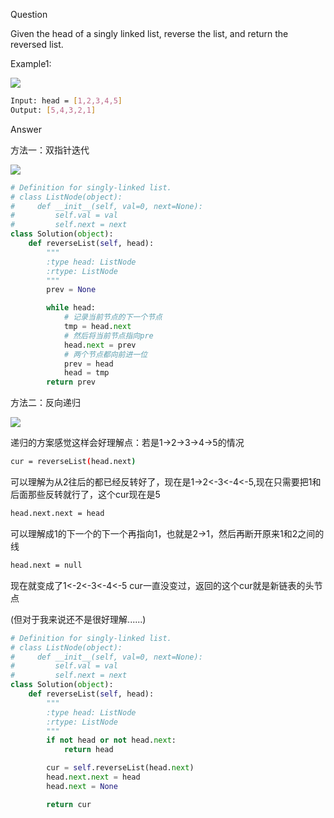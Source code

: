 Question

Given the head of a singly linked list, reverse the list, and return the reversed list.

Example1:

![](https://assets.leetcode.com/uploads/2021/02/19/rev1ex1.jpg)

```bash
Input: head = [1,2,3,4,5]
Output: [5,4,3,2,1]
```

Answer

方法一：双指针迭代

![](https://pic.leetcode-cn.com/7d8712af4fbb870537607b1dd95d66c248eb178db4319919c32d9304ee85b602-%E8%BF%AD%E4%BB%A3.gif)

```python
# Definition for singly-linked list.
# class ListNode(object):
#     def __init__(self, val=0, next=None):
#         self.val = val
#         self.next = next
class Solution(object):
    def reverseList(self, head):
        """
        :type head: ListNode
        :rtype: ListNode
        """
        prev = None

        while head:
            # 记录当前节点的下一个节点
            tmp = head.next
            # 然后将当前节点指向pre
            head.next = prev
            # 两个节点都向前进一位
            prev = head
            head = tmp
        return prev

```

方法二：反向递归

![](https://pic.leetcode-cn.com/dacd1bf55dec5c8b38d0904f26e472e2024fc8bee4ea46e3aa676f340ba1eb9d-%E9%80%92%E5%BD%92.gif)


递归的方案感觉这样会好理解点：若是1->2->3->4->5的情况
```bash
cur = reverseList(head.next)
```
可以理解为从2往后的都已经反转好了，现在是1->2<-3<-4<-5,现在只需要把1和后面那些反转就行了，这个cur现在是5
```bash
head.next.next = head
```
可以理解成1的下一个的下一个再指向1，也就是2->1，然后再断开原来1和2之间的线
```bash
head.next = null
```
现在就变成了1<-2<-3<-4<-5 cur一直没变过，返回的这个cur就是新链表的头节点

(但对于我来说还不是很好理解......)
```python
# Definition for singly-linked list.
# class ListNode(object):
#     def __init__(self, val=0, next=None):
#         self.val = val
#         self.next = next
class Solution(object):
    def reverseList(self, head):
        """
        :type head: ListNode
        :rtype: ListNode
        """
        if not head or not head.next:
            return head

        cur = self.reverseList(head.next)
        head.next.next = head
        head.next = None

        return cur

```
